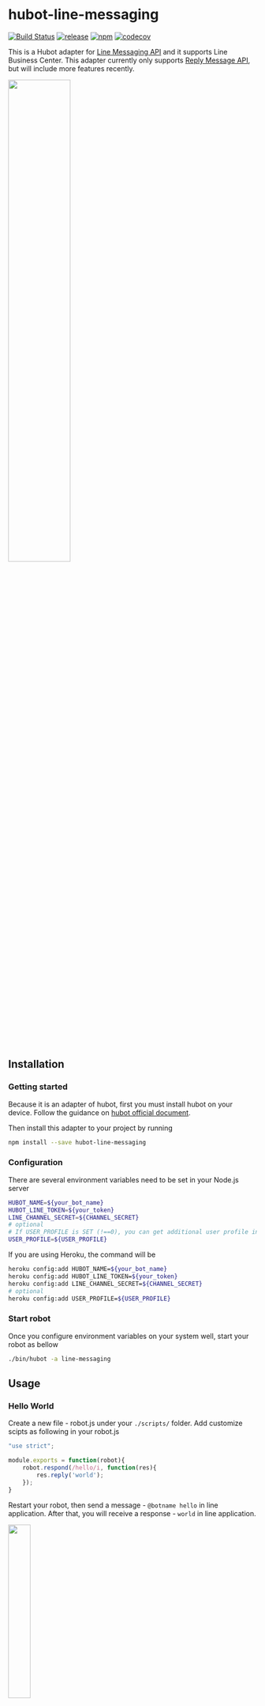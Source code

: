 # hubot-line-messaging

[![Build Status](https://travis-ci.org/puresmash/hubot-line-messaging.svg?branch=master)](https://travis-ci.org/puresmash/hubot-line-messaging)
[![release](https://img.shields.io/github/release/puresmash/hubot-line-messaging.svg?style=flat-square)](https://github.com/puresmash/hubot-line-messaging/releases)
[![npm](https://img.shields.io/npm/v/hubot-line-messaging.svg?style=flat-square)](https://www.npmjs.com/package/hubot-line-messaging)
[![codecov](https://codecov.io/gh/puresmash/hubot-line-messaging/branch/master/graph/badge.svg)](https://codecov.io/gh/puresmash/hubot-line-messaging)


This is a Hubot adapter for [Line Messaging API](https://business.line.me/zh-hant/services/bot) and it supports Line Business Center. This adapter currently only supports [Reply Message API](https://devdocs.line.me/en/?shell#reply-message), but will include more features recently.

<img src="./docs/reply.png" style="width : 50%" />

## Installation

### Getting started

Because it is an adapter of hubot, first you must install hubot on your device. Follow the guidance on [hubot official document](https://hubot.github.com/docs/).

Then install this adapter to your project by running

```sh
npm install --save hubot-line-messaging
```

### Configuration

There are several environment variables need to be set in your Node.js server

```sh
HUBOT_NAME=${your_bot_name}
HUBOT_LINE_TOKEN=${your_token}
LINE_CHANNEL_SECRET=${CHANNEL_SECRET}
# optional
# If USER_PROFILE is SET (!==0), you can get additional user profile in res.message.user
USER_PROFILE=${USER_PROFILE}
```

If you are using Heroku, the command will be

```sh
heroku config:add HUBOT_NAME=${your_bot_name}
heroku config:add HUBOT_LINE_TOKEN=${your_token}
heroku config:add LINE_CHANNEL_SECRET=${CHANNEL_SECRET}
# optional
heroku config:add USER_PROFILE=${USER_PROFILE}
```

### Start robot

Once you configure environment variables on your system well, start your robot as bellow

```sh
./bin/hubot -a line-messaging
```

## Usage

### Hello World

Create a new file - robot.js under your `./scripts/` folder. Add customize scipts as following in your robot.js

```javascript
"use strict";

module.exports = function(robot){
    robot.respond(/hello/i, function(res){
        res.reply('world');
    });
}
```

Restart your robot, then send a message - `@botname hello` in line application. After that, you will receive a response - `world` in line application.

<img src="./docs/test_result.png" style="width : 30%" />

Notice that we support only REPLY MESSAGE API for now, so use `res.reply()` or `res.emote()` only. `res.send()` will reserved until PUSH MESSAGE API is officially supported.

## Listen Message from LINE

### Text Message

As mentioned in [Hubot's document](https://github.com/github/hubot/blob/master/docs/scripting.md#hearing-and-responding), if your robot's name is BB8, wake it up like below:

- @BB8 ${keyword}
- BB8, ${keyword}
- BB8: ${keyword}

It won't response unless you include robot's name in the beginning of your message.

### Complicated Message

Types of supports:

- ImageMessage
- VideoMessage
- AudioMessage
- LocationMessage
- StickerMessage

The following is an example of how to listen and respond to complicated message types (sticker, location, image, ...etc).

```javascript
var StickerMessage = require('hubot-line-messaging').StickerMessage

// Echo the same sticker to Line
// Customize a matcher for specific message type
var matcher = function(message){
    // Not implement listener, so should CatchAllMessage.message
    var stickerMsg = message.message;
    if (stickerMsg && stickerMsg.type && stickerMsg.type === 'sticker'){
        if(stickerMsg.stickerId === '1'){
            return true
        }
    }
    return false;
}
robot.listen(matcher, function(res){
    var stickerMessage = res.message.message;
    // This line is necessary to prevent error
    res.envelope.message = stickerMessage;
    var sticker = new SendSticker(stickerMessage.stickerId, stickerMessage.packageId);
    res.reply(sticker);
});
```

## Respond Basic Message to LINE

There are several message type which is defined in LINE's document. You can require one of those like below

```javascript
var LineMessaging = require('hubot-line-messaging')
var SendSticker = LineMessaging.SendSticker
var SendLocation = LineMessaging.SendLocation
var SendImage = LineMessaging.SendImage
var SendVideo = LineMessaging.SendVideo
var SendAudio = LineMessaging.SendAudios
var SendText = LineMessaging.SendText
```

**Text**

Text is a common message type, can call it in two way.

```javascript
// Generate a Text object
let text1 = new SendText('This is a text')
let text2 = new SendText('Second Line')

// Reply message
res.reply(text1, text2);
```

or

```javascript
// Simply using string
res.reply('This is a text', 'Second Line');
```

**Image**

<img src="./docs/image.png" width="240px" />

```javascript
let originalContentUrl = 'https://placeholdit.imgix.net/~text?txtsize=45&txt=480%C3%97480&w=480&h=480';
let previewImageUrl = 'https://placeholdit.imgix.net/~text?txtsize=23&txt=240%C3%97240&w=240&h=240';

// Reply message
res.reply(new SendImage(originalContentUrl, previewImageUrl));
```

**Video**

```javascript
let originalContentUrl = 'https://example.com/original.mp4'
let previewImageUrl = 'https://example.com/preview.jpg'

// Reply message
res.reply(new SendVideo(originalContentUrl, previewImageUrl));
```

**Audio**

```javascript
let originalContentUrl = 'https://example.com/original.m4a'
let duration = 240000

// Reply message
res.reply(new SendAudio(originalContentUrl, previewImageUrl));
```

**Location**

<img src="./docs/location.png" style="width : 30%" />

```javascript
// title, address, latitude, longitude
let location =
    new SendLocation(
        'ＬＩＮＥ',
        '〒150-0002 東京都渋谷区渋谷２丁目２１−１',
        35.65910807942215,
        139.70372892916203
    );

// Send it as common way
res.reply(location);
```

**Sticker**

<img src="./docs/sticker.png" style="width : 30%" />

```javascript
// stickerId, packageId
let sticker = new SendSticker('1', '1');

// Send it as common way
res.emote(sticker);
```

## Respond Template Message to LINE

Template message is composed of template and actions.

### Mix Template and Actions

Template includes buttons, confirm and carousel. Actions includes postback, message and uri.

**Buttons**

<img src="./docs/template.png" style="width : 30%" />

```javascript
let msg = BuildTemplateMessage
    .init('this is a template msg')
    .buttons({
        thumbnailImageUrl: 'https://github.com/puresmash/chatting-robot/blob/develope/docs/template.jpg?raw=true',
        title: 'Template Message',
        text: 'Let me google for you'
    })
    .action('uri', {
        label: 'Open Google',
        uri: 'https://www.google.com.tw/'
    })
    .action('uri', {
        label: 'Adapter Link',
        uri: 'https://github.com/puresmash/hubot-line-messaging'
    })
    .build();
res.reply(msg);
```

**Confirm**

<img src="./docs/confirm.png" style="width : 30%" />

```javascript
let msg = BuildTemplateMessage
    .init('this is a confirm msg')
    .confirm({
        text: 'confirm?'
    })
    .action('uri', {
        label: 'OK',
        uri: 'https://www.google.com.tw/search?q=ok'
    })
    .action('message', {
        label: 'Cancel',
        text: 'cancel request'
    })
    .build();
res.reply(msg);
```

**Carousel**

<img src="./docs/carousel.png" style="width : 30%" />

```javascript
let msg = BuildTemplateMessage
    .init('this is a carousel msg')
    .carousel({
        thumbnailImageUrl: 'https://github.com/puresmash/chatting-robot/blob/develope/docs/template.jpg?raw=true',
        title: 'Carousel Message 1',
        text: 'text1'
    })
    .action('uri', {
        label: 'Open Google',
        uri: 'https://www.google.com.tw/'
    })
    .carousel({
        thumbnailImageUrl: 'https://github.com/puresmash/chatting-robot/blob/develope/docs/carousel.jpg?raw=true',
        title: 'Carousel Message 2',
        text: 'text2'
    })
    .action('uri', {
        label: 'Adapter Link',
        uri: 'https://github.com/puresmash/hubot-line-messaging'
    })
    .build();
res.reply(msg);
```

## Remark

Debug on Heroku

```sh
heroku config:add HUBOT_LOG_LEVEL=debug
heroku logs --tail
```
